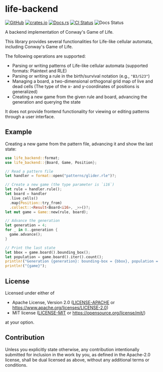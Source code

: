 # life-backend

[![GitHub](https://img.shields.io/badge/github-masaki--wk/life--backend-informational?logo=github)](https://github.com/masaki-wk/life-backend)
[![crates.io](https://img.shields.io/crates/v/life-backend.svg?logo=rust)](https://crates.io/crates/life-backend)
[![Docs.rs](https://img.shields.io/badge/Docs.rs-life--backend-informational?logo=docs.rs)](https://docs.rs/life-backend)
[![CI Status](https://img.shields.io/github/actions/workflow/status/masaki-wk/life-backend/ci.yml?label=CI&logo=github)](https://github.com/masaki-wk/life-backend/actions/workflows/ci.yml)
![Docs Status](https://img.shields.io/docsrs/life-backend?logo=docs.rs)

A backend implementation of Conway's Game of Life.

This library provides several functionalities for Life-like cellular automata,
including Conway's Game of Life.

The following operations are supported:

- Parsing or writing patterns of Life-like cellular automata
  (supported formats: Plaintext and RLE)
- Parsing or writing a rule in the birth/survival notation (e.g., `"B3/S23"`)
- Managing a board, a two-dimensional orthogonal grid map of live and dead cells
  (The type of the x- and y-coordinates of positions is generalized)
- Creating a new game from the given rule and board, advancing the generation
  and querying the state

It does not provide frontend functionality for viewing or editing patterns
through a user interface.

## Example

Creating a new game from the pattern file, advancing it and show the last state:

```rust
use life_backend::format;
use life_backend::{Board, Game, Position};

// Read a pattern file
let handler = format::open("patterns/glider.rle")?;

// Create a new game (the type parameter is `i16`)
let rule = handler.rule();
let board = handler
  .live_cells()
  .map(Position::try_from)
  .collect::<Result<Board<i16>, _>>()?;
let mut game = Game::new(rule, board);

// Advance the generation
let generation = 4;
for _ in 0..generation {
  game.advance();
}

// Print the last state
let bbox = game.board().bounding_box();
let population = game.board().iter().count();
println!("Generation {generation}: bounding-box = {bbox}, population = {population}");
println!("{game}");
```

## License

Licensed under either of

- Apache License, Version 2.0
  ([LICENSE-APACHE](LICENSE-APACHE) or <https://www.apache.org/licenses/LICENSE-2.0>)
- MIT license
  ([LICENSE-MIT](LICENSE-MIT) or <https://opensource.org/license/mit/>)

at your option.

## Contribution

Unless you explicitly state otherwise, any contribution intentionally submitted
for inclusion in the work by you, as defined in the Apache-2.0 license, shall be
dual licensed as above, without any additional terms or conditions.
